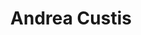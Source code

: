 ---
title: Andrea Custis
position: 14
role: Assistant Secretary
from: Custis & Associates
section: "board"
---